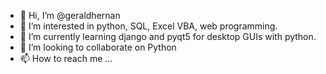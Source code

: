 - 👋 Hi, I’m @geraldhernan
- 👀 I’m interested in python, SQL, Excel VBA, web programming.
- 🌱 I’m currently learning django and pyqt5 for desktop GUIs with python.
- 💞️ I’m looking to collaborate on Python
- 📫 How to reach me ...

<!---
geraldhernan/geraldhernan is a ✨ special ✨ repository because its `README.md` (this file) appears on your GitHub profile.
You can click the Preview link to take a look at your changes.
--->
